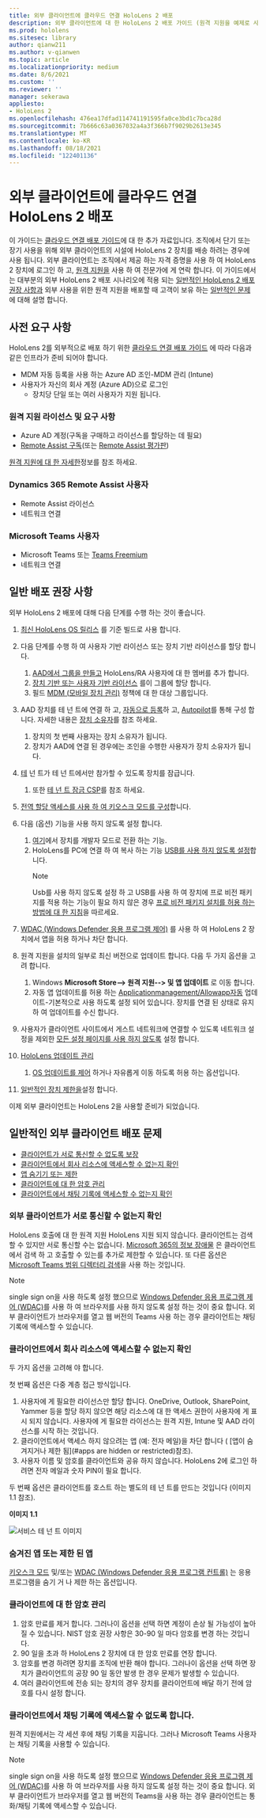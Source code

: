 ```yaml
---
title: 외부 클라이언트에 클라우드 연결 HoloLens 2 배포
description: 외부 클라이언트에 대 한 HoloLens 2 배포 가이드 (원격 지원을 예제로 사용)
ms.prod: hololens
ms.sitesec: library
author: qianw211
ms.author: v-qianwen
ms.topic: article
ms.localizationpriority: medium
ms.date: 8/6/2021
ms.custom: ''
ms.reviewer: ''
manager: sekerawa
appliesto:
- HoloLens 2
ms.openlocfilehash: 476ea17dfad114741191595fa0ce3bd1c7bca28d
ms.sourcegitcommit: 7b666c63a0367032a4a3f366b7f9029b2613e345
ms.translationtype: MT
ms.contentlocale: ko-KR
ms.lasthandoff: 08/18/2021
ms.locfileid: "122401136"
---
```

# <a name="deploy-cloud-connected-hololens-2-to-external-clients"></a>외부 클라이언트에 클라우드 연결 HoloLens 2 배포

이 가이드는 [클라우드 연결 배포 가이드](hololens2-cloud-connected-overview.md)에 대 한 추가 자료입니다. 조직에서 단기 또는 장기 사용을 위해 외부 클라이언트의 시설에 HoloLens 2 장치를 배송 하려는 경우에 사용 됩니다. 외부 클라이언트는 조직에서 제공 하는 자격 증명을 사용 하 여 HoloLens 2 장치에 로그인 하 고, [원격 지원을](/dynamics365/mixed-reality/remote-assist/ra-overview) 사용 하 여 전문가에 게 연락 합니다. 이 가이드에서는 대부분의 외부 HoloLens 2 배포 시나리오에 적용 되는 [일반적인 HoloLens 2 배포 권장 사항과](#general-deployment-recommendations) 외부 사용을 위한 원격 지원을 배포할 때 고객이 보유 하는 [일반적인 문제](#common-external-client-deployment-concerns) 에 대해 설명 합니다. 

## <a name="prerequisites"></a>사전 요구 사항

HoloLens 2를 외부적으로 배포 하기 위한 [클라우드 연결 배포 가이드](hololens2-cloud-connected-overview.md) 에 따라 다음과 같은 인프라가 준비 되어야 합니다.

- MDM 자동 등록을 사용 하는 Azure AD 조인-MDM 관리 (Intune)
- 사용자가 자신의 회사 계정 (Azure AD)으로 로그인
    - 장치당 단일 또는 여러 사용자가 지원 됩니다.

### <a name="remote-assist-licensing-and-requirements"></a>원격 지원 라이선스 및 요구 사항

- Azure AD 계정(구독을 구매하고 라이선스를 할당하는 데 필요)
- [Remote Assist 구독](/dynamics365/mixed-reality/remote-assist/buy-and-deploy-remote-assist)(또는 [Remote Assist 평가판](/dynamics365/mixed-reality/remote-assist/try-remote-assist))

[원격 지원에 대 한 자세한](/hololens/hololens2-cloud-connected-overview#learn-about-remote-assist)정보를 참조 하세요.

### <a name="dynamics-365-remote-assist-user"></a>Dynamics 365 Remote Assist 사용자

- Remote Assist 라이선스
- 네트워크 연결

### <a name="microsoft-teams-user"></a>Microsoft Teams 사용자

- Microsoft Teams 또는 [Teams Freemium](https://products.office.com/microsoft-teams/free)
- 네트워크 연결

## <a name="general-deployment-recommendations"></a>일반 배포 권장 사항

외부 HoloLens 2 배포에 대해 다음 단계를 수행 하는 것이 좋습니다.

1. [최신 HoloLens OS 릴리스](https://aka.ms/hololens2download) 를 기준 빌드로 사용 합니다.
1. 다음 단계를 수행 하 여 사용자 기반 라이선스 또는 장치 기반 라이선스를 할당 합니다.
    1. [AAD에서 그룹을 만들고](/azure/active-directory/fundamentals/active-directory-groups-create-azure-portal#create-a-basic-group-and-add-members) HoloLens/RA 사용자에 대 한 멤버를 추가 합니다.
    1. [장치 기반 또는 사용자 기반 라이선스](/azure/active-directory/enterprise-users/licensing-groups-assign#:~:text=In%20this%20article%201%20Assign%20the%20required%20licenses,3%20Check%20for%20license%20problems%20and%20resolve%20them) 를이 그룹에 할당 합니다.
    1. 필드 [MDM (모바일 장치 관리)](hololens-enroll-mdm.md) 정책에 대 한 대상 그룹입니다.

1. AAD 장치를 테 넌 트에 연결 하 고, [자동으로 등록](/hololens/hololens-enroll-mdm#auto-enrollment-in-mdm)하 고, [Autopilot](/hololens/hololens2-autopilot)를 통해 구성 합니다. 자세한 내용은 [장치 소유자](/hololens/security-adminless-os#device-owner)를 참조 하세요.
    1. 장치의 첫 번째 사용자는 장치 소유자가 됩니다.
    1. 장치가 AAD에 연결 된 경우에는 조인을 수행한 사용자가 장치 소유자가 됩니다.
    
1. [테](/hololens/hololens-release-notes#tenantlockdown-csp-and-autopilot) 넌 트가 테 넌 트에서만 참가할 수 있도록 장치를 잠급니다.
    1. 또한 [테 넌 트 잠금 CSP](/windows/client-management/mdm/tenantlockdown-csp)를 참조 하세요.

1. [전역 할당 액세스를 사용 하 여 키오스크 모드를 구성](/hololens/hololens-global-assigned-access-kiosk)합니다.

1. 다음 (옵션) 기능을 사용 하지 않도록 설정 합니다.
    1. [여기](/windows/client-management/mdm/policy-csp-applicationmanagement#applicationmanagement-allowdeveloperunlock)에서 장치를 개발자 모드로 전환 하는 기능.
    1. HoloLens를 PC에 연결 하 여 복사 하는 기능 [USB를 사용 하지 않도록 설정](/windows/client-management/mdm/policy-csp-connectivity#connectivity-allowusbconnection)합니다.
       > [!NOTE]
        > Usb를 사용 하지 않도록 설정 하 고 USB를 사용 하 여 장치에 프로 비전 패키지를 적용 하는 기능이 필요 하지 않은 경우 [프로 비전 패키지 설치를 허용 하는 방법에 대 한 지침](/windows/client-management/mdm/policy-csp-security#security-allowaddprovisioningpackage)을 따르세요.

1. [WDAC (Windows Defender 응용 프로그램 제어)](/hololens/windows-defender-application-control-wdac) 를 사용 하 여 HoloLens 2 장치에서 앱을 허용 하거나 차단 합니다.
1. 원격 지원을 설치의 일부로 최신 버전으로 업데이트 합니다. 다음 두 가지 옵션을 고려 합니다.
    1. Windows **Microsoft Store--> 원격 지원--> 및 앱 업데이트** 로 이동 합니다.
    1. 자동 앱 업데이트를 허용 하는 [Applicationmanagement/Allowapp자동](/windows/client-management/mdm/policy-csp-applicationmanagement#applicationmanagement-allowappstoreautoupdate) 업데이트-기본적으로 사용 하도록 설정 되어 있습니다. 장치를 연결 된 상태로 유지 하 여 업데이트를 수신 합니다.
1. 사용자가 클라이언트 사이트에서 게스트 네트워크에 연결할 수 있도록 네트워크 설정을 제외한 [모든 설정 페이지를 사용 하지 않도록](/hololens/settings-uri-list) 설정 합니다.
1. [HoloLens 업데이트 관리](/hololens/hololens-updates)
    1. [OS 업데이트를 제어](/mem/intune/protect/windows-update-for-business-configure#create-and-assign-update-rings) 하거나 자유롭게 이동 하도록 허용 하는 옵션입니다.
1. [일반적인 장치 제한을](/hololens/hololens-common-device-restrictions)설정 합니다.

이제 외부 클라이언트는 HoloLens 2을 사용할 준비가 되었습니다.

## <a name="common-external-client-deployment-concerns"></a>일반적인 외부 클라이언트 배포 문제

- [클라이언트가 서로 통신할 수 없도록 보장](#ensure-that-external-clients-cant-communicate-with-one-another)
- [클라이언트에서 회사 리소스에 액세스할 수 없는지 확인](#ensure-that-clients-wont-have-access-to-company-resources)
- [앱 숨기기 또는 제한](#hidden-or-restricted-apps)
- [클라이언트에 대 한 암호 관리](#password-management-for-your-clients) 
- [클라이언트에서 채팅 기록에 액세스할 수 없는지 확인](#ensure-that-clients-wont-have-access-to-chat-history)

### <a name="ensure-that-external-clients-cant-communicate-with-one-another"></a>외부 클라이언트가 서로 통신할 수 없는지 확인

HoloLens 호출에 대 한 원격 지원 HoloLens 지원 되지 않습니다. 클라이언트는 검색할 수 있지만 서로 통신할 수는 없습니다. [Microsoft 365의 정보 장애물](/microsoft-365/compliance/information-barriers) 은 클라이언트에서 검색 하 고 호출할 수 있는를 추가로 제한할 수 있습니다. 또 다른 옵션은 [Microsoft Teams 범위 디렉터리 검색](/MicrosoftTeams/teams-scoped-directory-search)을 사용 하는 것입니다.

 > [!NOTE]
> single sign on을 사용 하도록 설정 했으므로 [Windows Defender 응용 프로그램 제어 (WDAC)](/hololens/windows-defender-application-control-wdac)를 사용 하 여 브라우저를 사용 하지 않도록 설정 하는 것이 중요 합니다. 외부 클라이언트가 브라우저를 열고 웹 버전의 Teams 사용 하는 경우 클라이언트는 채팅 기록에 액세스할 수 있습니다.

### <a name="ensure-that-clients-wont-have-access-to-company-resources"></a>클라이언트에서 회사 리소스에 액세스할 수 없는지 확인

두 가지 옵션을 고려해 야 합니다.

첫 번째 옵션은 다중 계층 접근 방식입니다.

1. 사용자에 게 필요한 라이선스만 할당 합니다. OneDrive, Outlook, SharePoint, Yammer 등을 할당 하지 않으면 해당 리소스에 대 한 액세스 권한이 사용자에 게 표시 되지 않습니다. 사용자에 게 필요한 라이선스는 원격 지원, Intune 및 AAD 라이선스를 시작 하는 것입니다.
1. 클라이언트에서 액세스 하지 않으려는 앱 (예: 전자 메일)을 차단 합니다 ( [앱이 숨겨지거나 제한 됨](#apps are hidden or restricted)참조).
1. 사용자 이름 및 암호를 클라이언트와 공유 하지 않습니다. HoloLens 2에 로그인 하려면 전자 메일과 숫자 PIN이 필요 합니다.

두 번째 옵션은 클라이언트를 호스트 하는 별도의 테 넌 트를 만드는 것입니다 (이미지 1.1 참조).

**이미지 1.1**

![서비스 테 넌 트 이미지](./images/hololens-service-tenant-image.png)

### <a name="hidden-or-restricted-apps"></a>숨겨진 앱 또는 제한 된 앱

[키오스크 모드](/hololens/hololens-kiosk) 및/또는 [WDAC (Windows Defender 응용 프로그램 컨트롤)](/hololens/windows-efender-application-control-wdac) 는 응용 프로그램을 숨기 거 나 제한 하는 옵션입니다.

### <a name="password-management-for-your-clients"></a>클라이언트에 대 한 암호 관리

1. 암호 만료를 제거 합니다. 그러나이 옵션을 선택 하면 계정이 손상 될 가능성이 높아질 수 있습니다. NIST 암호 권장 사항은 30-90 일 마다 암호를 변경 하는 것입니다.
1. 90 일을 초과 하 HoloLens 2 장치에 대 한 암호 만료를 연장 합니다.
1. 암호를 변경 하려면 장치를 조직에 반환 해야 합니다. 그러나이 옵션을 선택 하면 장치가 클라이언트의 공장 90 일 동안 발생 한 경우 문제가 발생할 수 있습니다.  
1. 여러 클라이언트에 전송 되는 장치의 경우 장치를 클라이언트에 배달 하기 전에 암호를 다시 설정 합니다.

### <a name="ensure-that-clients-wont-have-access-to-chat-history"></a>클라이언트에서 채팅 기록에 액세스할 수 없도록 합니다.

원격 지원에서는 각 세션 후에 채팅 기록을 지웁니다. 그러나 Microsoft Teams 사용자는 채팅 기록을 사용할 수 있습니다.

> [!NOTE]
> single sign on을 사용 하도록 설정 했으므로 [Windows Defender 응용 프로그램 제어 (WDAC)](/hololens/windows-defender-application-control-wdac)를 사용 하 여 브라우저를 사용 하지 않도록 설정 하는 것이 중요 합니다.  외부 클라이언트가 브라우저를 열고 웹 버전의 Teams을 사용 하는 경우 클라이언트는 통화/채팅 기록에 액세스할 수 있습니다.
